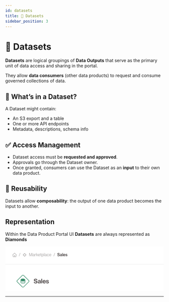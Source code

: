 ```yaml
---
id: datasets
title: 🔷 Datasets
sidebar_position: 3
---
```


# 🔷 Datasets

**Datasets** are logical groupings of **Data Outputs** that serve as the primary unit of data access and sharing in the portal.

They allow **data consumers** (other data products) to request and consume governed collections of data.

## 🧩 What’s in a Dataset?

A Dataset might contain:
- An S3 export and a table
- One or more API endpoints
- Metadata, descriptions, schema info

## ✅ Access Management

- Dataset access must be **requested and approved**.
- Approvals go through the Dataset owner.
- Once granted, consumers can use the Dataset as an **input** to their own data product.

## 🔁 Reusability
Datasets allow **composability**: the output of one data product becomes the input to another.

## Representation
Within the Data Product Portal UI **Datasets** are always represented as **Diamonds**

![Dataset Example](./img/dataset.png)

---
